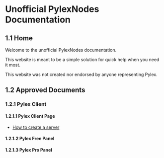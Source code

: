 # Unofficial PylexNodes Documentation

## 1.1 Home
Welcome to the unofficial PylexNodes documentation.

This website is meant to be a simple solution for quick help when you need it most.

This website was not created nor endorsed by anyone representing Pylex.

## 1.2 Approved Documents

### 1.2.1 Pylex Client

#### 1.2.1.1 Pylex Client Page
- [How to create a server](https://docs.coopr.tech/docs/CreateServer)

#### 1.2.1.2 Pylex Free Panel

#### 1.2.1.3 Pylex Pro Panel




